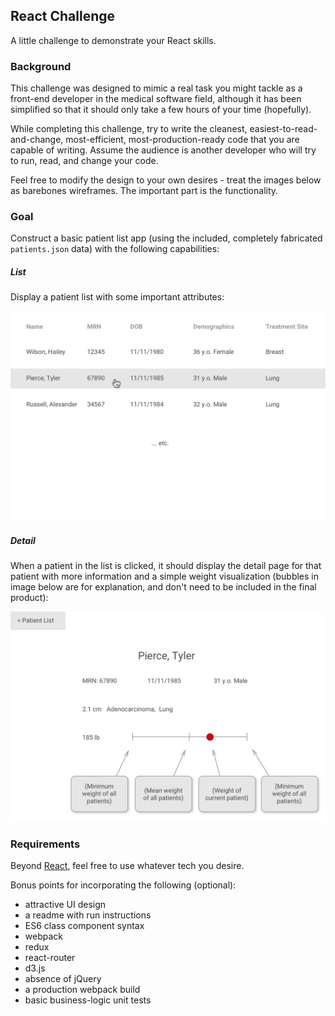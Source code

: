 ## React Challenge

A little challenge to demonstrate your React skills.



### Background

This challenge was designed to mimic a real task you might tackle as a front-end developer in the medical software field, although it has been simplified so that it should only take a few hours of your time (hopefully).

While completing this challenge, try to write the cleanest, easiest-to-read-and-change, most-efficient, most-production-ready code that you are capable of writing. Assume the audience is another developer who will try to run, read, and change your code.

Feel free to modify the design to your own desires - treat the images below as barebones wireframes. The important part is the functionality.



### Goal

Construct a basic patient list app (using the included, completely fabricated `patients.json` data) with the following capabilities:

##### List
Display a patient list with some important attributes:

![Patient List Wireframe](/wireframes/list.png?raw=true)

##### Detail
When a patient in the list is clicked, it should display the detail page for that patient with more information and a simple weight visualization (bubbles in image below are for explanation, and don't need to be included in the final product):

![Patient Detail Wireframe](/wireframes/detail.png?raw=true)



### Requirements

Beyond [React](https://facebook.github.io/react/), feel free to use whatever tech you desire.

Bonus points for incorporating the following (optional):
- attractive UI design
- a readme with run instructions
- ES6 class component syntax
- webpack
- redux
- react-router
- d3.js
- absence of jQuery
- a production webpack build
- basic business-logic unit tests
